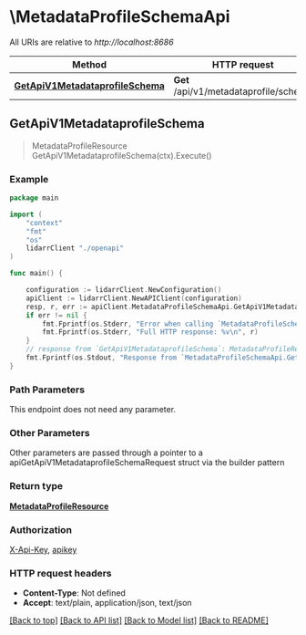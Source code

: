 # \MetadataProfileSchemaApi

All URIs are relative to *http://localhost:8686*

Method | HTTP request | Description
------------- | ------------- | -------------
[**GetApiV1MetadataprofileSchema**](MetadataProfileSchemaApi.md#GetApiV1MetadataprofileSchema) | **Get** /api/v1/metadataprofile/schema | 



## GetApiV1MetadataprofileSchema

> MetadataProfileResource GetApiV1MetadataprofileSchema(ctx).Execute()



### Example

```go
package main

import (
    "context"
    "fmt"
    "os"
    lidarrClient "./openapi"
)

func main() {

    configuration := lidarrClient.NewConfiguration()
    apiClient := lidarrClient.NewAPIClient(configuration)
    resp, r, err := apiClient.MetadataProfileSchemaApi.GetApiV1MetadataprofileSchema(context.Background()).Execute()
    if err != nil {
        fmt.Fprintf(os.Stderr, "Error when calling `MetadataProfileSchemaApi.GetApiV1MetadataprofileSchema``: %v\n", err)
        fmt.Fprintf(os.Stderr, "Full HTTP response: %v\n", r)
    }
    // response from `GetApiV1MetadataprofileSchema`: MetadataProfileResource
    fmt.Fprintf(os.Stdout, "Response from `MetadataProfileSchemaApi.GetApiV1MetadataprofileSchema`: %v\n", resp)
}
```

### Path Parameters

This endpoint does not need any parameter.

### Other Parameters

Other parameters are passed through a pointer to a apiGetApiV1MetadataprofileSchemaRequest struct via the builder pattern


### Return type

[**MetadataProfileResource**](MetadataProfileResource.md)

### Authorization

[X-Api-Key](../README.md#X-Api-Key), [apikey](../README.md#apikey)

### HTTP request headers

- **Content-Type**: Not defined
- **Accept**: text/plain, application/json, text/json

[[Back to top]](#) [[Back to API list]](../README.md#documentation-for-api-endpoints)
[[Back to Model list]](../README.md#documentation-for-models)
[[Back to README]](../README.md)

